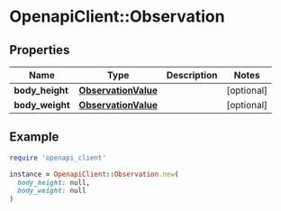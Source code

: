 # OpenapiClient::Observation

## Properties

| Name | Type | Description | Notes |
| ---- | ---- | ----------- | ----- |
| **body_height** | [**ObservationValue**](ObservationValue.md) |  | [optional] |
| **body_weight** | [**ObservationValue**](ObservationValue.md) |  | [optional] |

## Example

```ruby
require 'openapi_client'

instance = OpenapiClient::Observation.new(
  body_height: null,
  body_weight: null
)
```


